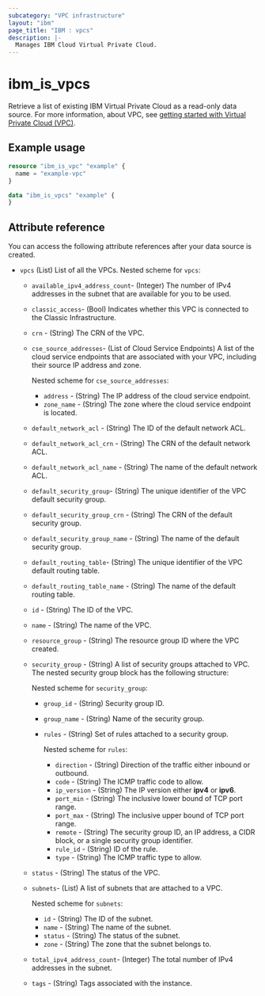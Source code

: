 ```yaml
---
subcategory: "VPC infrastructure"
layout: "ibm"
page_title: "IBM : vpcs"
description: |-
  Manages IBM Cloud Virtual Private Cloud.
---
```


# ibm_is_vpcs
Retrieve a list of existing IBM Virtual Private Cloud as a read-only data source. For more information, about VPC, see [getting started with Virtual Private Cloud (VPC)](https://cloud.ibm.com/docs/vpc?topic=vpc-getting-started).


## Example usage

```terraform
resource "ibm_is_vpc" "example" {
  name = "example-vpc"
}

data "ibm_is_vpcs" "example" {
}

```

## Attribute reference
You can access the following attribute references after your data source is created. 
- `vpcs` (List) List of all the VPCs.
  Nested scheme for `vpcs`:
    - `available_ipv4_address_count`- (Integer) The number of IPv4 addresses in the subnet that are available for you to be used.
    - `classic_access`- (Bool) Indicates whether this VPC is connected to the Classic Infrastructure.
    - `crn` - (String) The CRN of the VPC.
    - `cse_source_addresses`- (List of Cloud Service Endpoints) A list of the cloud service endpoints that are associated with your VPC, including their source IP address and zone.

      Nested scheme for `cse_source_addresses`:
      - `address` - (String) The IP address of the cloud service endpoint.
      - `zone_name` - (String) The zone where the cloud service endpoint is located.
    - `default_network_acl` - (String) The ID of the default network ACL.
    - `default_network_acl_crn` - (String) The CRN of the default network ACL.
    - `default_network_acl_name` - (String) The name of the default network ACL.
    - `default_security_group`-  (String) The unique identifier of the VPC default security group.
    - `default_security_group_crn` - (String) The CRN of the default security group.
    - `default_security_group_name` - (String) The name of the default security group.
    - `default_routing_table`-  (String) The unique identifier of the VPC default routing table.
    - `default_routing_table_name` - (String) The name of the default routing table.
    - `id` - (String) The ID of the VPC.
    - `name` - (String) The name of the VPC.
    - `resource_group` - (String) The resource group ID where the VPC created.
    - `security_group` - (String) A list of security groups attached to VPC. The nested security group block has the following structure:

      Nested scheme for `security_group`:
      - `group_id` - (String) Security group ID.
      - `group_name` - (String) Name of the security group.
      - `rules` -  (String) Set of rules attached to a security group.
      
        Nested scheme for `rules`:
        - `direction` - (String) Direction of the traffic either inbound or outbound.
        - `code` - (String) The ICMP traffic code to allow.
        - `ip_version` - (String) The IP version either **ipv4** or **ipv6**.
        - `port_min` - (String) The inclusive lower bound of TCP port range.
        - `port_max` - (String) The inclusive upper bound of TCP port range.
        - `remote` - (String) The security group ID, an IP address, a CIDR block, or a single security group identifier.
        - `rule_id` - (String) ID of the rule.
        - `type` - (String) The ICMP traffic type to allow.
    - `status` - (String) The status of the VPC.
    - `subnets`- (List) A list of subnets that are attached to a VPC.

      Nested scheme for `subnets`:
      - `id` - (String) The ID of the subnet.
      - `name` - (String) The name of the subnet.
      - `status` - (String) The status of the subnet.
      - `zone` - (String) The zone that the subnet belongs to.
    - `total_ipv4_address_count`- (Integer) The total number of IPv4 addresses in the subnet.
    - `tags` - (String) Tags associated with the instance.
